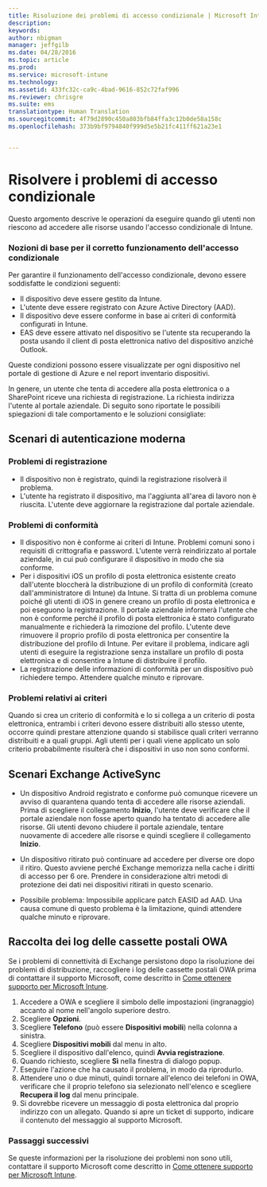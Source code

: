 ```yaml
---
title: Risoluzione dei problemi di accesso condizionale | Microsoft Intune
description: 
keywords: 
author: nbigman
manager: jeffgilb
ms.date: 04/28/2016
ms.topic: article
ms.prod: 
ms.service: microsoft-intune
ms.technology: 
ms.assetid: 433fc32c-ca9c-4bad-9616-852c72faf996
ms.reviewer: chrisgre
ms.suite: ems
translationtype: Human Translation
ms.sourcegitcommit: 4f79d2890c450a803bfb84ffa3c12b0de58a158c
ms.openlocfilehash: 373b9bf9794840f999d5e5b21fc411ff621a23e1


---
```


# Risolvere i problemi di accesso condizionale

Questo argomento descrive le operazioni da eseguire quando gli utenti non riescono ad accedere alle risorse usando l'accesso condizionale di Intune. 

### Nozioni di base per il corretto funzionamento dell'accesso condizionale

Per garantire il funzionamento dell'accesso condizionale, devono essere soddisfatte le condizioni seguenti:

-   Il dispositivo deve essere gestito da Intune.
-   L'utente deve essere registrato con Azure Active Directory (AAD).
-   Il dispositivo deve essere conforme in base ai criteri di conformità configurati in Intune. 
-   EAS deve essere attivato nel dispositivo se l'utente sta recuperando la posta usando il client di posta elettronica nativo del dispositivo anziché Outlook.

Queste condizioni possono essere visualizzate per ogni dispositivo nel portale di gestione di Azure e nel report inventario dispositivi.





In genere, un utente che tenta di accedere alla posta elettronica o a SharePoint riceve una richiesta di registrazione. La richiesta indirizza l'utente al portale aziendale. Di seguito sono riportate le possibili spiegazioni di tale comportamento e le soluzioni consigliate:

## Scenari di autenticazione moderna

### Problemi di registrazione

 -  Il dispositivo non è registrato, quindi la registrazione risolverà il problema.
 -  L'utente ha registrato il dispositivo, ma l'aggiunta all'area di lavoro non è riuscita. L'utente deve aggiornare la registrazione dal portale aziendale. 
 
### Problemi di conformità

 -  Il dispositivo non è conforme ai criteri di Intune. Problemi comuni sono i requisiti di crittografia e password. L'utente verrà reindirizzato al portale aziendale, in cui può configurare il dispositivo in modo che sia conforme.
 -  Per i dispositivi iOS un profilo di posta elettronica esistente creato dall'utente bloccherà la distribuzione di un profilo di conformità (creato dall'amministratore di Intune) da Intune. Si tratta di un problema comune poiché gli utenti di iOS in genere creano un profilo di posta elettronica e poi eseguono la registrazione. Il portale aziendale informerà l'utente che non è conforme perché il profilo di posta elettronica è stato configurato manualmente e richiederà la rimozione del profilo. L'utente deve rimuovere il proprio profilo di posta elettronica per consentire la distribuzione del profilo di Intune. Per evitare il problema, indicare agli utenti di eseguire la registrazione senza installare un profilo di posta elettronica e di consentire a Intune di distribuire il profilo.  
 -  La registrazione delle informazioni di conformità per un dispositivo può richiedere tempo. Attendere qualche minuto e riprovare.

### Problemi relativi ai criteri

Quando si crea un criterio di conformità e lo si collega a un criterio di posta elettronica, entrambi i criteri devono essere distribuiti allo stesso utente, occorre quindi prestare attenzione quando si stabilisce quali criteri verranno distribuiti e a quali gruppi. Agli utenti per i quali viene applicato un solo criterio probabilmente risulterà che i dispositivi in uso non sono conformi.


## Scenari Exchange ActiveSync


- Un dispositivo Android registrato e conforme può comunque ricevere un avviso di quarantena quando tenta di accedere alle risorse aziendali. Prima di scegliere il collegamento **Inizio**, l'utente deve verificare che il portale aziendale non fosse aperto quando ha tentato di accedere alle risorse. Gli utenti devono chiudere il portale aziendale, tentare nuovamente di accedere alle risorse e quindi scegliere il collegamento **Inizio**.

- Un dispositivo ritirato può continuare ad accedere per diverse ore dopo il ritiro. Questo avviene perché Exchange memorizza nella cache i diritti di accesso per 6 ore. Prendere in considerazione altri metodi di protezione dei dati nei dispositivi ritirati in questo scenario.
- Possibile problema: Impossibile applicare patch EASID ad AAD. Una causa comune di questo problema è la limitazione, quindi attendere qualche minuto e riprovare. 

## Raccolta dei log delle cassette postali OWA

Se i problemi di connettività di Exchange persistono dopo la risoluzione dei problemi di distribuzione, raccogliere i log delle cassette postali OWA prima di contattare il supporto Microsoft, come descritto in [Come ottenere supporto per Microsoft Intune](how-to-get-support-for-microsoft-intune.md).

1. Accedere a OWA e scegliere il simbolo delle impostazioni (ingranaggio) accanto al nome nell'angolo superiore destro. 
2. Scegliere **Opzioni**.
3. Scegliere **Telefono** (può essere **Dispositivi mobili**) nella colonna a sinistra.
4. Scegliere **Dispositivi mobili** dal menu in alto. 
5. Scegliere il dispositivo dall'elenco, quindi **Avvia registrazione**. 
6. Quando richiesto, scegliere **Sì** nella finestra di dialogo popup. 
7. Eseguire l'azione che ha causato il problema, in modo da riprodurlo. 
8. Attendere uno o due minuti, quindi tornare all'elenco dei telefoni in OWA, verificare che il proprio telefono sia selezionato nell'elenco e scegliere **Recupera il log** dal menu principale. 
9. Si dovrebbe ricevere un messaggio di posta elettronica dal proprio indirizzo con un allegato. Quando si apre un ticket di supporto, indicare il contenuto del messaggio al supporto Microsoft.


### Passaggi successivi
Se queste informazioni per la risoluzione dei problemi non sono utili, contattare il supporto Microsoft come descritto in [Come ottenere supporto per Microsoft Intune](how-to-get-support-for-microsoft-intune.md).



<!--HONumber=Jun16_HO4-->


